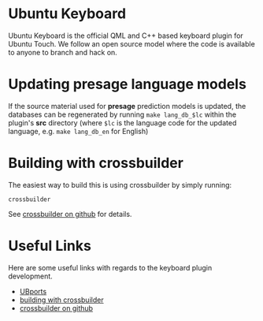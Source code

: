 Ubuntu Keyboard
===============

Ubuntu Keyboard is the official QML and C++ based keyboard plugin for Ubuntu 
Touch. We follow an open source model where the code is available to anyone 
to branch and hack on.

Updating presage language models
================================

If the source material used for **presage** prediction models is updated, the 
databases can be regenerated by running `make lang_db_$lc` within the plugin's
**src** directory (where `$lc` is the language code for the updated language, 
e.g. `make lang_db_en` for English)


Building with crossbuilder
==========================
The easiest way to build this is using crossbuilder by simply running:

```
crossbuilder
```

See [crossbuilder on github](https://github.com/ubports/crossbuilder) for 
details.

Useful Links
============
Here are some useful links with regards to the keyboard plugin development.

* [UBports](https://ubports.com/)
* [building with crossbuilder](http://docs.ubports.com/en/latest/systemdev/testing-locally.html#cross-building-with-crossbuilder)
* [crossbuilder on github](https://github.com/ubports/crossbuilder)
